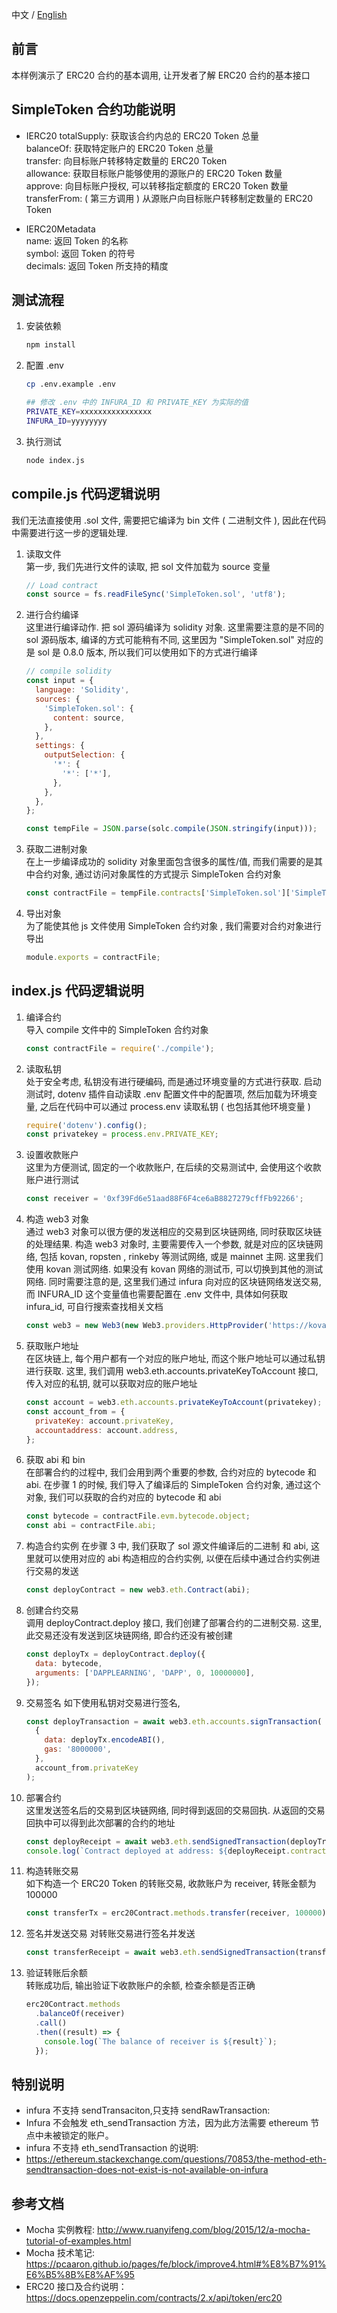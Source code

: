 中文 / [English](./README.md)

## 前言

本样例演示了 ERC20 合约的基本调用, 让开发者了解 ERC20 合约的基本接口

## SimpleToken 合约功能说明

- IERC20
  totalSupply: 获取该合约内总的 ERC20 Token 总量  
  balanceOf: 获取特定账户的 ERC20 Token 总量  
  transfer: 向目标账户转移特定数量的 ERC20 Token  
  allowance: 获取目标账户能够使用的源账户的 ERC20 Token 数量  
  approve: 向目标账户授权, 可以转移指定额度的 ERC20 Token 数量  
  transferFrom: ( 第三方调用 ) 从源账户向目标账户转移制定数量的 ERC20 Token

- IERC20Metadata  
  name: 返回 Token 的名称  
  symbol: 返回 Token 的符号  
  decimals: 返回 Token 所支持的精度

## 测试流程

1. 安装依赖

   ```sh
   npm install
   ```

2. 配置 .env

   ```sh
   cp .env.example .env

   ## 修改 .env 中的 INFURA_ID 和 PRIVATE_KEY 为实际的值
   PRIVATE_KEY=xxxxxxxxxxxxxxxx
   INFURA_ID=yyyyyyyy
   ```

3. 执行测试

   ```sh
   node index.js
   ```

## compile.js 代码逻辑说明

我们无法直接使用 .sol 文件, 需要把它编译为 bin 文件 ( 二进制文件 ), 因此在代码中需要进行这一步的逻辑处理.

1. 读取文件  
   第一步, 我们先进行文件的读取, 把 sol 文件加载为 source 变量

   ```js
   // Load contract
   const source = fs.readFileSync('SimpleToken.sol', 'utf8');
   ```

2. 进行合约编译  
   这里进行编译动作. 把 sol 源码编译为 solidity 对象. 这里需要注意的是不同的 sol 源码版本, 编译的方式可能稍有不同, 这里因为 "SimpleToken.sol" 对应的是 sol 是 0.8.0 版本, 所以我们可以使用如下的方式进行编译

   ```js
   // compile solidity
   const input = {
     language: 'Solidity',
     sources: {
       'SimpleToken.sol': {
         content: source,
       },
     },
     settings: {
       outputSelection: {
         '*': {
           '*': ['*'],
         },
       },
     },
   };

   const tempFile = JSON.parse(solc.compile(JSON.stringify(input)));
   ```

3. 获取二进制对象  
   在上一步编译成功的 solidity 对象里面包含很多的属性/值, 而我们需要的是其中合约对象, 通过访问对象属性的方式提示 SimpleToken 合约对象

   ```js
   const contractFile = tempFile.contracts['SimpleToken.sol']['SimpleToken'];
   ```

4. 导出对象  
   为了能使其他 js 文件使用 SimpleToken 合约对象 , 我们需要对合约对象进行导出

   ```js
   module.exports = contractFile;
   ```

## index.js 代码逻辑说明

1. 编译合约  
   导入 compile 文件中的 SimpleToken 合约对象

   ```js
   const contractFile = require('./compile');
   ```

2. 读取私钥  
   处于安全考虑, 私钥没有进行硬编码, 而是通过环境变量的方式进行获取. 启动测试时, dotenv 插件自动读取 .env 配置文件中的配置项, 然后加载为环境变量, 之后在代码中可以通过 process.env 读取私钥 ( 也包括其他环境变量 )

   ```js
   require('dotenv').config();
   const privatekey = process.env.PRIVATE_KEY;
   ```

3. 设置收款账户  
   这里为方便测试, 固定的一个收款账户, 在后续的交易测试中, 会使用这个收款账户进行测试

   ```js
   const receiver = '0xf39Fd6e51aad88F6F4ce6aB8827279cffFb92266';
   ```

4. 构造 web3 对象  
   通过 web3 对象可以很方便的发送相应的交易到区块链网络, 同时获取区块链的处理结果.
   构造 web3 对象时, 主要需要传入一个参数, 就是对应的区块链网络, 包括 kovan, ropsten , rinkeby 等测试网络, 或是 mainnet 主网.
   这里我们使用 kovan 测试网络. 如果没有 kovan 网络的测试币, 可以切换到其他的测试网络.
   同时需要注意的是, 这里我们通过 infura 向对应的区块链网络发送交易, 而 INFURA_ID 这个变量值也需要配置在 .env 文件中, 具体如何获取 infura_id, 可自行搜索查找相关文档

   ```js
   const web3 = new Web3(new Web3.providers.HttpProvider('https://kovan.infura.io/v3/' + process.env.INFURA_ID));
   ```

5. 获取账户地址  
   在区块链上, 每个用户都有一个对应的账户地址, 而这个账户地址可以通过私钥进行获取. 这里, 我们调用 web3.eth.accounts.privateKeyToAccount 接口, 传入对应的私钥, 就可以获取对应的账户地址

   ```js
   const account = web3.eth.accounts.privateKeyToAccount(privatekey);
   const account_from = {
     privateKey: account.privateKey,
     accountaddress: account.address,
   };
   ```

6. 获取 abi 和 bin  
   在部署合约的过程中, 我们会用到两个重要的参数, 合约对应的 bytecode 和 abi. 在步骤 1 的时候, 我们导入了编译后的 SimpleToken 合约对象, 通过这个对象, 我们可以获取的合约对应的 bytecode 和 abi

   ```js
   const bytecode = contractFile.evm.bytecode.object;
   const abi = contractFile.abi;
   ```

7. 构造合约实例
   在步骤 3 中, 我们获取了 sol 源文件编译后的二进制 和 abi, 这里就可以使用对应的 abi 构造相应的合约实例, 以便在后续中通过合约实例进行交易的发送

   ```js
   const deployContract = new web3.eth.Contract(abi);
   ```

8. 创建合约交易  
   调用 deployContract.deploy 接口, 我们创建了部署合约的二进制交易. 这里, 此交易还没有发送到区块链网络, 即合约还没有被创建

   ```js
   const deployTx = deployContract.deploy({
     data: bytecode,
     arguments: ['DAPPLEARNING', 'DAPP', 0, 10000000],
   });
   ```

9. 交易签名
   如下使用私钥对交易进行签名,

   ```js
   const deployTransaction = await web3.eth.accounts.signTransaction(
     {
       data: deployTx.encodeABI(),
       gas: '8000000',
     },
     account_from.privateKey
   );
   ```

10. 部署合约  
    这里发送签名后的交易到区块链网络, 同时得到返回的交易回执. 从返回的交易回执中可以得到此次部署的合约的地址

    ```js
    const deployReceipt = await web3.eth.sendSignedTransaction(deployTransaction.rawTransaction);
    console.log(`Contract deployed at address: ${deployReceipt.contractAddress}`);
    ```

11. 构造转账交易  
    如下构造一个 ERC20 Token 的转账交易, 收款账户为 receiver, 转账金额为 100000

    ```js
    const transferTx = erc20Contract.methods.transfer(receiver, 100000).encodeABI();
    ```

12. 签名并发送交易
    对转账交易进行签名并发送

    ```js
    const transferReceipt = await web3.eth.sendSignedTransaction(transferTransaction.rawTransaction);
    ```

13. 验证转账后余额  
    转账成功后, 输出验证下收款账户的余额, 检查余额是否正确

    ```js
    erc20Contract.methods
      .balanceOf(receiver)
      .call()
      .then((result) => {
        console.log(`The balance of receiver is ${result}`);
      });
    ```

## 特别说明

- infura 不支持 sendTransaciton,只支持 sendRawTransaction:
- Infura 不会触发 eth_sendTransaction 方法，因为此方法需要 ethereum 节点中未被锁定的账户。
- infura 不支持 eth_sendTransaction 的说明:
- <https://ethereum.stackexchange.com/questions/70853/the-method-eth-sendtransaction-does-not-exist-is-not-available-on-infura>

## 参考文档

- Mocha 实例教程: http://www.ruanyifeng.com/blog/2015/12/a-mocha-tutorial-of-examples.html
- Mocha 技术笔记: https://pcaaron.github.io/pages/fe/block/improve4.html#%E8%B7%91%E6%B5%8B%E8%AF%95
- ERC20 接口及合约说明：https://docs.openzeppelin.com/contracts/2.x/api/token/erc20
